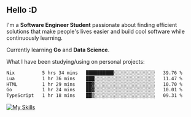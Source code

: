## Hello :D

I'm a **Software Engineer Student** passionate about finding efficient solutions that make people's lives easier and build cool software while continuously learning. 

Currently learning **Go** and **Data Science**.

What I have been studying/using on personal projects:
<!--START_SECTION:waka-->

```txt
Nix          5 hrs 34 mins   ██████████░░░░░░░░░░░░░░░   39.76 %
Lua          1 hr 36 mins    ███░░░░░░░░░░░░░░░░░░░░░░   11.47 %
HTML         1 hr 29 mins    ██▓░░░░░░░░░░░░░░░░░░░░░░   10.70 %
Go           1 hr 24 mins    ██▓░░░░░░░░░░░░░░░░░░░░░░   10.01 %
TypeScript   1 hr 18 mins    ██▒░░░░░░░░░░░░░░░░░░░░░░   09.31 %
```

<!--END_SECTION:waka-->

[![My Skills](https://skillicons.dev/icons?i=dotnet,py,selenium,html,css,js,jquery,linux,c,md)](https://skillicons.dev)
